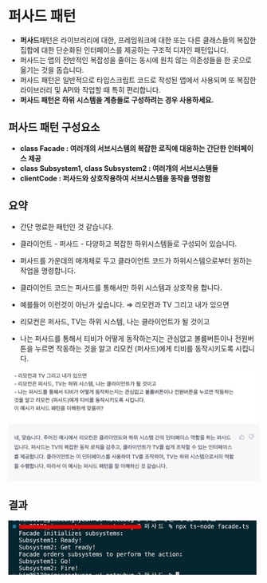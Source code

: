 # 퍼사드 패턴

- **퍼사드**패턴은 라이브러리에 대한, 프레임워크에 대한 또는 다른 클래스들의 복잡한 집합에 대한 단순화된 인터페이스를 제공하는 구조적 디자인 패턴입니다.
- 퍼사드는 앱의 전반적인 복잡성을 줄이는 동시에 원치 않는 의존성들을 한 곳으로 옮기는 것을 돕습니다.
- 퍼사드 패턴은 일반적으로 타입스크립트 코드로 작성된 앱에서 사용되며 또 복잡한 라이브러리 및 API와 작업할 때 특히 편리합니다.
- **퍼사드 패턴은 하위 시스템을 계층들로 구성하려는 경우 사용하세요.**

## 퍼사드 패턴 구성요소

- **class Facade : 여러개의 서브시스템의 복잡한 로직에 대응하는 간단한 인터페이스 제공**
- **class Subsystem1, class Subsystem2 : 여러개의 서브시스템들**
- **clientCode : 퍼사드와 상호작용하여 서브시스템을 동작을 명령함**

## 요약

- 간단 명료한 패턴인 것 같습니다.
- 클라이언트 - 퍼사드 - 다양하고 복잡한 하위시스템들로 구성되어 있습니다.
- 퍼사드를 가운데의 매개체로 두고 클라이언트 코드가 하위시스템으로부터 원하는 작업을 명령합니다.
- 클라이언트 코드는 퍼사드를 통해서만 하위 시스템과 상호작용 합니다.

- 예를들어 이런것이 아닌가 싶습니다. ⇒ 리모컨과 TV 그리고 내가 있으면
- 리모컨은 퍼사드, TV는 하위 시스템, 나는 클라이언트가 될 것이고
- 나는 퍼사드를 통해서 티비가 어떻게 동작하는지는 관심없고 볼륨버튼이나 전원버튼을 누르면 작동하는 것을 알고 리모컨 (퍼사드)에게 티비를 동작시키도록 시킵니다.

![Example](./img/Example.png)

## 결과

![result](./img/result.png)
